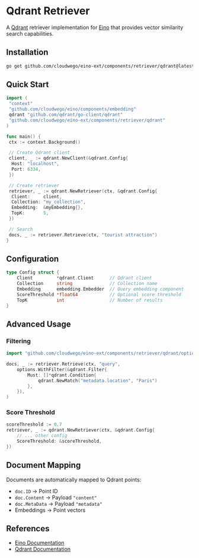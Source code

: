 # Qdrant Retriever

A [Qdrant](https://qdrant.tech/) retriever implementation for [Eino](https://github.com/cloudwego/eino) that provides vector similarity search capabilities.

## Installation

```bash
go get github.com/cloudwego/eino-ext/components/retriever/qdrant@latest
```

## Quick Start

```go
import (
 "context"
 "github.com/cloudwego/eino/components/embedding"
 qdrant "github.com/qdrant/go-client/qdrant"
 "github.com/cloudwego/eino-ext/components/retriever/qdrant"
)

func main() {
 ctx := context.Background()

 // Create Qdrant client
 client, _ := qdrant.NewClient(&qdrant.Config{
  Host: "localhost",
  Port: 6334,
 })

 // Create retriever
 retriever, _ := qdrant.NewRetriever(ctx, &qdrant.Config{
  Client:     client,
  Collection: "my_collection",
  Embedding:  &myEmbedding{},
  TopK:       5,
 })

 // Search
 docs, _ := retriever.Retrieve(ctx, "tourist attraction")
}
```

## Configuration

```go
type Config struct {
    Client         *qdrant.Client      // Qdrant client
    Collection     string              // Collection name
    Embedding      embedding.Embedder  // Query embedding component
    ScoreThreshold *float64            // Optional score threshold
    TopK           int                 // Number of results
}
```

## Advanced Usage

### Filtering

```go
import "github.com/cloudwego/eino-ext/components/retriever/qdrant/options"

docs, _ := retriever.Retrieve(ctx, "query",
    options.WithFilter(&qdrant.Filter{
        Must: []*qdrant.Condition{
            qdrant.NewMatch("metadata.location", "Paris")
        },
    }),
)
```

### Score Threshold

```go
scoreThreshold := 0.7
retriever, _ := qdrant.NewRetriever(ctx, &qdrant.Config{
    // ... other config
    ScoreThreshold: &scoreThreshold,
})
```

## Document Mapping

Documents are automatically mapped to Qdrant points:

- `doc.ID` → Point ID
- `doc.Content` → Payload `"content"`
- `doc.MetaData` → Payload `"metadata"`
- Embeddings → Point vectors

## References

- [Eino Documentation](https://www.cloudwego.io/zh/docs/eino/)
- [Qdrant Documentation](https://qdrant.tech/documentation/)
